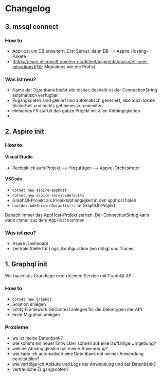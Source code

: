 ﻿# Changelog

## 3. mssql connect

### How to

- AppHost um DB erweitern. Erst Server, dann DB --> Aspire Hosting-Pakete
- [https://learn.microsoft.com/en-us/dotnet/aspire/database/ef-core-migrations](Für Migrations wie die Profis)

### Was ist neu?

- Name der Datenbank bleibt wie bisher, deshalb ist der ConnectionString automatisch verfügbar
- Zugangsdaten sind geklärt und automatisch generiert, also auch lokale Sicherheit und nichts geheimes zu commiten
- einfaches F5 startet das ganze Projekt mit allen Abhängigkeiten
- 

## 2. Aspire init

### How to

#### Visual Studio

- Rechtsklick aufs Projekt --> Hinzufügen --> Aspire-Orchestrator

#### VSCode

- `dotnet new aspire-apphost`
- `dotnet new aspire-servicedefaults`
- GraphQl-Projekt als Projektabhängigkeit in den apphost holen
- `builder.AddServiceDefaults();` im GraphQl-Projekt

Danach immer das AppHost-Projekt starten. Der ConnectionString kann dann immer aus dem AppHost kommen

### Was ist neu?

- Aspire Dashboard
- zentrale Stelle für Logs, Konfiguration (wo nötig) und Traces

## 1. Graphql init

Wir bauen als Grundlage einen kleinen Service mit GraphQl-API

### How to

- `dotnet new graphql`
- Solution anlegen
- Entity Framework DbContext anlegen für die Datentypen der API
- erste Migration anlegen

### Probleme

- wo ist meine Datenbank?
- wie kommt ein neuer Entwickler schnell auf eine lauffähige Umgebung?
- welche Abhängigkeiten hat meine Anwendung?
- wie kann ich automatisch eine Datenbank mit meiner Anwendung bereitstellen?
- wie verfolge ich Abläufe und Logs der Anwendung und der Datenbank?
- vertrauliche Zugangsdaten?
